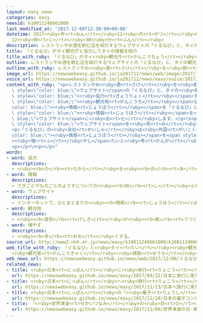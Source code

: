```yaml
---
layout: easy_news
categories: easy
newsid: k10011248661000
last_modified_at: '2017-12-08T12:30:00+09:00'
datetime: 2017<ruby>年<rt>ねん</rt></ruby>12<ruby>月<rt>がつ</rt></ruby>08<ruby>日<rt>にち</rt></ruby>
  12<ruby>時<rt>じ</rt></ruby>30<ruby>分<rt>ふん</rt></ruby>
description: レストランやお酒を飲む店を紹介するウェブサイトの「ぐるなび」と、タイの観光庁が協力することになりました。
title: 「ぐるなび」がタイ観光庁と協力してタイの情報を紹介
title_with_ruby: 「ぐるなび」がタイ<ruby>観光庁<rt>かんこうちょう</rt></ruby>と<ruby>協力<rt>きょうりょく</rt></ruby>してタイの<ruby>情報<rt>じょうほう</rt></ruby>を<ruby>紹介<rt>しょうかい</rt></ruby>
outline: レストランやお酒を飲む店を紹介するウェブサイトの「ぐるなび」と、タイの観光庁が協力することになりました。
outline_with_ruby: レストランやお<ruby>酒<rt>さけ</rt></ruby>を<ruby>飲<rt>の</rt></ruby>む<ruby>店<rt>みせ</rt></ruby>を<ruby>紹介<rt>しょうかい</rt></ruby>するウェブサイトの「ぐるなび」と、タイの<ruby>観光庁<rt>かんこうちょう</rt></ruby>が<ruby>協力<rt>きょうりょく</rt></ruby>することになりました。
image_url: https://newswebeasy.github.io/ja201712/news/web/image/2017/12/06/K10011248661_1712061730_1712061740_01_02.jpg
voice_url: https://newswebeasy.github.io/ja201712/news/easy/voice/2017/12/08/k10011248661000.mp3
content_with_ruby: "<p>レストランやお<ruby>酒<rt>さけ</rt></ruby>を<ruby>飲<rt>の</rt></ruby>む<ruby>店<rt>みせ</rt></ruby>を<ruby>紹介<rt>しょうかい</rt></ruby>する<span\
  \ style=\"color: blue;\">ウェブサイト</span>の「ぐるなび」と、タイの<ruby>観光庁<rt>かんこうちょう</rt></ruby>が<span\
  \ style=\"color: blue;\"><ruby>協力<rt>きょうりょく</rt></ruby></span>することになりました。タイの<ruby>観光庁<rt>かんこうちょう</rt></ruby>は、タイで<ruby>有名<rt>ゆうめい</rt></ruby>なレストランや<span\
  \ style=\"color: blue;\"><ruby>観光地<rt>かんこうち</rt></ruby></span>などの<span style=\"\
  color: blue;\"><ruby>情報<rt>じょうほう</rt></ruby></span>を「ぐるなび」に<ruby>知<rt>し</rt></ruby>らせます。そして、「ぐるなび」がこの<span\
  \ style=\"color: blue;\"><ruby>情報<rt>じょうほう</rt></ruby></span>を<span style=\"color:\
  \ blue;\">ウェブサイト</span>に<ruby>出<rt>だ</rt></ruby>します。</p>\n<p><ruby>日本<rt>にっぽん</rt></ruby>からタイに<ruby>旅行<rt>りょこう</rt></ruby>に<ruby>行<rt>い</rt></ruby>く<ruby>人<rt>ひと</rt></ruby>は、<ruby>今年<rt>ことし</rt></ruby>１５０<ruby>万<rt>まん</rt></ruby><ruby>人<rt>にん</rt></ruby>ぐらいになります。タイの<ruby>観光庁<rt>かんこうちょう</rt></ruby>は、「この<span\
  \ style=\"color: blue;\">ウェブサイト</span>を<ruby>見<rt>み</rt></ruby>て、もっと<ruby>多<rt>おお</rt></ruby>くの<ruby>日本人<rt>にっぽんじん</rt></ruby>がタイに<ruby>来<rt>く</rt></ruby>るようになると<ruby>思<rt>おも</rt></ruby>います。２０２０<ruby>年<rt>ねん</rt></ruby>には、１<ruby>年<rt>ねん</rt></ruby>に２００<ruby>万<rt>まん</rt></ruby><ruby>人<rt>にん</rt></ruby>の<ruby>日本人<rt>にっぽんじん</rt></ruby>がタイに<ruby>来<rt>く</rt></ruby>るようにしたいです」と<ruby>言<rt>い</rt></ruby>いました。</p>\n\
  <p>「ぐるなび」の<ruby>会社<rt>かいしゃ</rt></ruby>は<ruby>外国<rt>がいこく</rt></ruby>の<span style=\"\
  color: blue;\"><ruby>情報<rt>じょうほう</rt></ruby></span>を<span style=\"color: blue;\"\
  ><ruby>増<rt>ふ</rt></ruby>やし</span>たいと<ruby>考<rt>かんが</rt></ruby>えていて、「<ruby>日本<rt>にっぽん</rt></ruby>の<ruby>人<rt>ひと</rt></ruby>たちにも<ruby>役<rt>やく</rt></ruby>に<ruby>立<rt>た</rt></ruby>つと<ruby>思<rt>おも</rt></ruby>います」と<ruby>話<rt>はな</rt></ruby>しました。</p>\n\
  <p></p>\n<p></p>"
words:
- word: 協力
  descriptions:
  - <ruby><rb>力</rb><rt>ちから</rt></ruby>を<ruby><rb>合</rb><rt>あ</rt></ruby>わせて、ものごとを<ruby><rb>行</rb><rt>おこな</rt></ruby>うこと。
- word: 情報
  descriptions:
  - できごとやものごとのようすについての<ruby><rb>知</rb><rt>し</rt></ruby>らせ。
- word: ウェブサイト
  descriptions:
  - インターネットで、ひとまとまりの<ruby><rb>情報</rb><rt>じょうほう</rt></ruby>が<ruby><rb>置</rb><rt>お</rt></ruby>かれている<ruby><rb>場所</rb><rt>ばしょ</rt></ruby>。サイト。
- word: 観光地
  descriptions:
  - <ruby><rb>景色</rb><rt>けしき</rt></ruby>が<ruby><rb>美</rb><rt>うつく</rt></ruby>しかったり、<ruby><rb>名所</rb><rt>めいしょ</rt></ruby>があったりして、<ruby><rb>多</rb><rt>おお</rt></ruby>くの<ruby><rb>人々</rb><rt>ひとびと</rt></ruby>が<ruby><rb>見物</rb><rt>けんぶつ</rt></ruby>に<ruby><rb>集</rb><rt>あつ</rt></ruby>まる<ruby><rb>所</rb><rt>ところ</rt></ruby>。
- word: 増やす
  descriptions:
  - <ruby><rb>多</rb><rt>おお</rt></ruby>くする。
source_url: http://www3.nhk.or.jp/news/easy/k10011248661000/k10011248661000.html
web_title_with_ruby: 「ぐるなび」と<ruby>タイ<rt>たい</rt></ruby><ruby>観光庁<rt>かんこうちょう</rt></ruby>
  <ruby>観光客<rt>かんこうきゃく</rt></ruby><ruby>誘致<rt>ゆうち</rt></ruby>で<ruby>連携<rt>れんけい</rt></ruby>
web_news_url: https://newswebeasy.github.io/news/web/2017/12/06/ぐるなびとタイ観光庁-観光客誘致で連携
related_news:
- title: <ruby>日本<rt>にっぽん</rt></ruby>に<ruby>旅行<rt>りょこう</rt></ruby>に<ruby>来<rt>き</rt></ruby>た<ruby>外国人<rt>がいこくじん</rt></ruby>　<ruby>今年<rt>ことし</rt></ruby>はもう２０００<ruby>万<rt>まん</rt></ruby><ruby>人<rt>にん</rt></ruby><ruby>以上<rt>いじょう</rt></ruby>
  url: https://newswebeasy.github.io/news/easy/2017/09/22/日本に旅行に来た外国人-今年はもう2000万人以上
- title: <ruby>日本<rt>にっぽん</rt></ruby>へ<ruby>旅行<rt>りょこう</rt></ruby>に<ruby>来<rt>き</rt></ruby>た<ruby>外国人<rt>がいこくじん</rt></ruby>が<ruby>今<rt>いま</rt></ruby>まででいちばん<ruby>多<rt>おお</rt></ruby>くなる
  url: https://newswebeasy.github.io/news/easy/2017/11/13/日本へ旅行に来た外国人が今まででいちばん多くなる
- title: <ruby>日本<rt>にっぽん</rt></ruby>の「<ruby>量子<rt>りょうし</rt></ruby>コンピューター」が<ruby>使<rt>つか</rt></ruby>えるウェブサイト
  url: https://newswebeasy.github.io/news/easy/2017/11/28/日本の量子コンピューターが使えるウェブサイト
- title: 「<ruby>世界津波<rt>せかいつなみ</rt></ruby>の<ruby>日<rt>ひ</rt></ruby>」　<ruby>津波<rt>つなみ</rt></ruby>から<ruby>逃<rt>に</rt></ruby>げる<ruby>練習<rt>れんしゅう</rt></ruby>などを<ruby>行<rt>おこな</rt></ruby>った
  url: https://newswebeasy.github.io/news/easy/2017/11/06/世界津波の日-津波から逃げる練習などを行った
...
```

